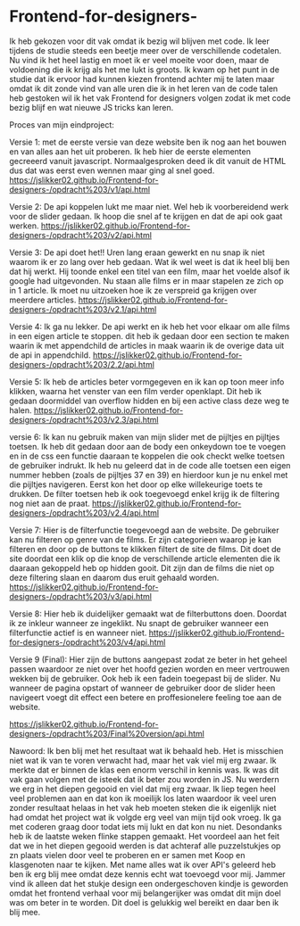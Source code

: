 # Frontend-for-designers-

Ik heb gekozen voor dit vak omdat ik bezig wil blijven met code. Ik leer tijdens de studie steeds een beetje meer over de verschillende codetalen. Nu vind ik het heel lastig en moet ik er veel moeite voor doen, maar de voldoening die ik krijg als het me lukt is groots. Ik kwam op het punt in de studie dat ik ervoor had kunnen kiezen frontend achter mij te laten maar omdat ik dit zonde vind van alle uren die ik in het leren van de code talen heb gestoken wil ik het vak Frontend for designers volgen zodat ik met code bezig blijf en wat nieuwe JS tricks kan leren.

Proces van mijn eindproject:

Versie 1:
met de eerste versie van deze website ben ik nog aan het bouwen en van alles aan het uit proberen. 
Ik heb hier de eerste elementen gecreeerd vanuit javascript. Normaalgesproken deed ik dit vanuit de HTML dus dat was eerst even wennen maar ging al snel goed.
https://jslikker02.github.io/Frontend-for-designers-/opdracht%203/v1/api.html

Versie 2:
De api koppelen lukt me maar niet. Wel heb ik voorbereidend werk voor de slider gedaan. Ik hoop die snel af te krijgen en dat de api ook gaat werken.
https://jslikker02.github.io/Frontend-for-designers-/opdracht%203/v2/api.html

Versie 3:
De api doet het!! Uren lang eraan gewerkt en nu snap ik niet waarom ik er zo lang over heb gedaan. Wat ik wel weet is dat ik heel blij ben dat hij werkt. Hij toonde enkel een titel van een film, maar het voelde alsof ik google had uitgevonden. Nu staan alle films er in maar stapelen ze zich op in 1 article. Ik moet nu uitzoeken hoe ik ze verspreid ga krijgen over meerdere articles.
https://jslikker02.github.io/Frontend-for-designers-/opdracht%203/v2.1/api.html

Versie 4:
Ik ga nu lekker. De api werkt en ik heb het voor elkaar om alle films in een eigen article te stoppen. dit heb ik gedaan door een section te maken waarin ik met appendchild de articles in maak waarin ik de overige data uit de api in appendchild. 
https://jslikker02.github.io/Frontend-for-designers-/opdracht%203/2.2/api.html

Versie 5:
Ik heb de articles beter vormgegeven en ik kan op toon meer info klikken, waarna het venster van een film verder openklapt.  Dit heb ik gedaan doormiddel van overflow hidden en bij een active class deze weg te halen.
https://jslikker02.github.io/Frontend-for-designers-/opdracht%203/v2.3/api.html

versie 6:
Ik kan nu gebruik maken van mijn slider met de pijltjes en pijltjes toetsen. Ik heb dit gedaan door aan de body een onkeydown toe te voegen en in de css een functie daaraan te koppelen die ook checkt welke toetsen de gebruiker indrukt. Ik heb nu geleerd dat in de code alle toetsen een eigen nummer hebben (zoals de pijltjes 37 en 39) en hierdoor kun je nu enkel met die pijltjes navigeren. Eerst kon het door op elke willekeurige toets te drukken.
De filter toetsen heb ik ook toegevoegd enkel krijg ik de filtering nog niet aan de praat.
https://jslikker02.github.io/Frontend-for-designers-/opdracht%203/v2.4/api.html


Versie 7:
Hier is de filterfunctie toegevoegd aan de website.
De gebruiker kan nu filteren op genre van de films.
Er zijn categorieen waarop je kan filteren en door op de buttons te klikken filtert de site de films. Dit doet de site doordat een klik op die knop de verschillende article elementen die ik daaraan gekoppeld heb op hidden gooit. Dit zijn dan de films die niet op deze filtering slaan en daarom dus eruit gehaald worden.
https://jslikker02.github.io/Frontend-for-designers-/opdracht%203/v3/api.html

Versie 8: 
Hier heb ik duidelijker gemaakt wat de filterbuttons doen.
Doordat ik ze inkleur wanneer ze ingeklikt. Nu snapt de gebruiker wanneer een filterfunctie actief is en wanneer niet.
https://jslikker02.github.io/Frontend-for-designers-/opdracht%203/v4/api.html

Versie 9 (Final):
Hier zijn de buttons aangepast zodat ze beter in het geheel passen waardoor ze niet over het hoofd gezien worden en meer vertrouwen wekken bij de gebruiker. Ook heb ik een fadein toegepast bij de slider. Nu wanneer de pagina opstart of wanneer de gebruiker door de slider heen navigeert voegt dit effect een betere en proffesionelere feeling toe aan de website.

https://jslikker02.github.io/Frontend-for-designers-/opdracht%203/Final%20version/api.html 

Nawoord:
Ik ben blij met het resultaat wat ik behaald heb. Het is misschien niet wat ik van te voren verwacht had, maar het vak viel mij erg zwaar. Ik merkte dat er binnen de klas een enorm verschil in kennis was. Ik was dit vak gaan volgen met de isteek dat ik beter zou worden in JS. Nu werdern we erg in het diepen gegooid en viel dat mij erg zwaar. Ik liep tegen heel veel problemen aan en dat kon ik moeilijk los laten waardoor ik veel uren zonder resultaat helaas in het vak heb moeten steken die ik eigenlijk niet had omdat het project wat ik volgde erg veel van mijn tijd ook vroeg. Ik ga met coderen graag door todat iets mij lukt en dat kon nu niet. Desondanks heb ik de laatste weken flinke stappen gemaakt. Het voordeel aan het feit dat we in het diepen gegooid werden is dat achteraf alle puzzelstukjes op zn plaats vielen door veel te proberen en er samen met Koop en klasgenoten naar te kijken. Met name alles wat ik over API's geleerd heb ben ik erg blij mee omdat deze kennis echt wat toevoegd voor mij. Jammer vind ik alleen dat het stukje design een ondergeschoven kindje is geworden omdat het frontend verhaal voor mij belangerijker was omdat dit mijn doel was om beter in te worden. Dit doel is gelukkig wel bereikt en daar ben ik blij mee.
